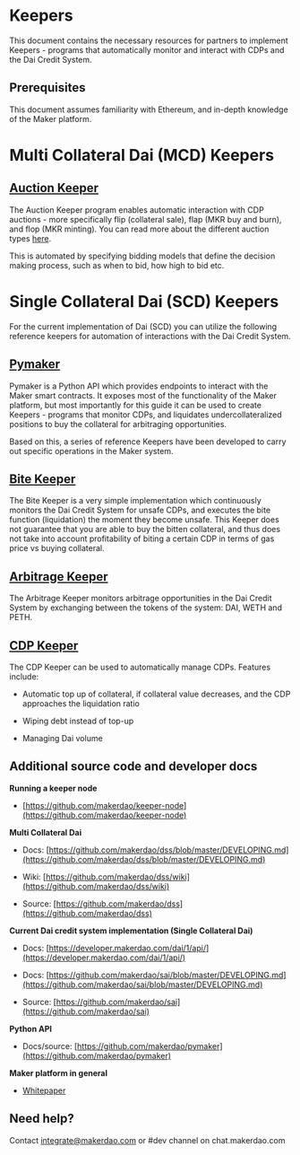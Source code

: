 # Keepers
This document contains the necessary resources for partners to implement Keepers - programs that automatically monitor and interact with CDPs and the Dai Credit System.

## Prerequisites

This document assumes familiarity with Ethereum, and in-depth knowledge of the Maker platform.

# Multi Collateral Dai (MCD) Keepers

## [Auction Keeper](https://github.com/makerdao/auction-keeper)

The Auction Keeper program enables automatic interaction with CDP auctions - more specifically flip (collateral sale), flap (MKR buy and burn), and flop (MKR minting). You can read more about the different auction types [here](https://github.com/makerdao/dss/wiki/Fuss).

This is automated by specifying bidding models that define the decision making process, such as when to bid, how high to bid etc.

# Single Collateral Dai (SCD) Keepers

For the current implementation of Dai (SCD) you can utilize the following reference keepers for automation of interactions with the Dai Credit System.

## [Pymaker](https://github.com/makerdao/pymaker)

Pymaker is a Python API which provides endpoints to interact with the Maker smart contracts. It exposes most of the functionality of the Maker platform, but most importantly for this guide it can be used to create Keepers - programs that monitor CDPs, and liquidates undercollateralized positions to buy the collateral for arbitraging opportunities.

Based on this, a series of reference Keepers have been developed to carry out specific operations in the Maker system.

## [Bite Keeper](https://github.com/makerdao/bite-keeper)

The Bite Keeper is a very simple implementation which continuously monitors the Dai Credit System for unsafe CDPs, and executes the bite function (liquidation) the moment they become unsafe. This Keeper does not guarantee that you are able to buy the bitten collateral, and thus does not take into account profitability of biting a certain CDP in terms of gas price vs buying collateral.

## [Arbitrage Keeper](https://github.com/makerdao/arbitrage-keeper)

The Arbitrage Keeper monitors arbitrage opportunities in the Dai Credit System by exchanging between the tokens of the system: DAI, WETH and PETH.

## [CDP Keeper](https://github.com/makerdao/cdp-keeper)

The CDP Keeper can be used to automatically manage CDPs. Features include:

-   Automatic top up of collateral, if collateral value decreases, and the CDP approaches the liquidation ratio
    
-   Wiping debt instead of top-up
    
-   Managing Dai volume
    

## Additional source code and developer docs

**Running a keeper node**

-   [https://github.com/makerdao/keeper-node](https://github.com/makerdao/keeper-node)
    

**Multi Collateral Dai**

-   Docs: [https://github.com/makerdao/dss/blob/master/DEVELOPING.md](https://github.com/makerdao/dss/blob/master/DEVELOPING.md)
    
-   Wiki: [https://github.com/makerdao/dss/wiki](https://github.com/makerdao/dss/wiki)
    
-   Source: [https://github.com/makerdao/dss](https://github.com/makerdao/dss)
    

**Current Dai credit system implementation (Single Collateral Dai)**

-   Docs: [https://developer.makerdao.com/dai/1/api/](https://developer.makerdao.com/dai/1/api/)
    
-   Docs: [https://github.com/makerdao/sai/blob/master/DEVELOPING.md](https://github.com/makerdao/sai/blob/master/DEVELOPING.md)
    
-   Source: [https://github.com/makerdao/sai](https://github.com/makerdao/sai)
    

**Python API**

-   Docs/source: [https://github.com/makerdao/pymaker](https://github.com/makerdao/pymaker)
    

**Maker platform in general**

-   [Whitepaper](https://makerdao.com/whitepaper/)
    

## Need help?

Contact [integrate@makerdao.com](mailto:integrate@makerdao.com) or #dev channel on chat.makerdao.com